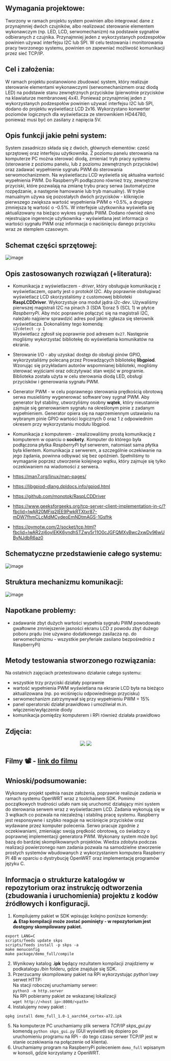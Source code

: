 ## Wymagania projektowe:   
Tworzony w ramach projektu system powinien albo integrować dane z przynajmniej dwóch
czujników, albo realizować sterowanie elementem wykonawczym (np. LED, LCD,
serwomechanizm) na podstawie sygnałów odbieranych z czujnika. Przynajmniej jeden z wykorzystanych podzespołów powinien używać interfejsu I2C lub SPI. W celu testowania i monitorowania pracy tworzonego systemu, powinien on zapewniać możliwość komunikacji przez sieć TCP/IP.  

## Cel i założenia:
W ramach projektu postanowiono zbudować system, który realizuje sterowanie elementami wykonawczymi (serwomechanizmem oraz diodą LED) na podstawie stanu zewnętrznych przycisków (pierwotnie przycisków na klawiaturze membranowej 4x4). Ponieważ przynajmniej jeden z wykorzystanych podzespołów powinien używać interfejsu I2C lub SPI, dodano do projektu wyświetlacz LCD 2x16. Wykorzystano konwerter poziomów logicznych dla wyświetlacza ze sterownikiem HD44780, ponieważ musi być on zasilany z napięcia 5V.

## Opis funkcji jakie pełni system:
System zasadniczo składa się z dwóch, głównych elementów: cześć sprzętowej oraz interfejsu użytkownika. Z poziomu panelu sterowania na komputerze PC można sterować diodą, zmieniać tryb pracy systemu (sterowanie z poziomu panelu, lub z poziomu zewnętrznych przycisków) oraz zadawać wypełnienie sygnału PWM do sterowania serwomochanizmem. Na wyświetlaczu LCD wyświetla się aktualna wartość wypełnienia PWM. Do RaspberryPi podłączono również trzy, zewnętrzne przyciski, które pozwalają na zmianę trybu pracy serwa (automatyczne rozpędzanie, a następnie hamowanie lub tryb manualny). W trybie manualnym używa się pozostałych dwóch przycisków - kliknięcie pierwszego zwiększa wartość wypełnienia PWM o +0.5%, a drugiego zmniejsza tę wartość o -0.5%. W interfejsie użytkownika wyświetla się aktualizowany na bieżąco wykres sygnału PWM. Dodano również okno rejestrujące ingerencje użytkownika - wyświetlana jest informacja o wartości sygnału PWM oraz informacja o naciśnięciu danego przycisku wraz ze stemplem czasowym.

## Schemat części sprzętowej:

![image](https://user-images.githubusercontent.com/80155305/218193212-fb52a415-0bd7-4324-9802-46d97f723ccb.png)


## Opis zastosowanych rozwiązań (+literatura):

* Komunikacja z wyświetlaczem - _driver_, który obsługuje komunikację z wyświetlaczem, oparty jest o protokół I2C. Aby poprawnie obsługiwać wyświetlacz LCD skorzystaliśmy z customowej biblioteki **RaspLCDDriver**. Wykorzystuje ona moduł jądra _i2c-dev_. Używaliśmy pierwszej magistrali I2C na pinach 3 (SDA 1)oraz 5 (SCL 1) w płytce _RaspberryPi_. Aby móc poprawnie połączyć się na magistrali I2C, należało najpierw sprawdzić adres pod jakim zgłasza się sterownik wyświetlacza. Dokonaliśmy tego komendą:    
`i2cdetect -y 1`   
Wyświetlacz zgłosił się poprawnie pod adresem `0x27`. Następnie mogliśmy wykorzystać bibliotekę do wyświetlania komunikatów na ekranie.

* Sterowanie I/O - aby uzyskać dostęp do obsługi pinów GPIO, wykorzystaliśmy polecaną przez Prowadzących bibliotekę **libgpiod**. Wzorując się przykładami autorów wspomnianej biblioteki, mogliśmy sterować wyjściami oraz odczytywać stan wejść w programie. Biblioteka została użyta w celu sterowania diodą LED, obsługi przycisków i generowania sygnału PWM.

* Generator PWM - w celu poprawnego sterowania prędkością obrotową serwa musieliśmy wygenerować software'owy sygnał PWM. Aby generator był stabilny, utworzyliśmy osobny **wątek**, który nieustannie zajmuje się generowaniem sygnału na określonym pinie z zadanym wypełnieniem. Generator opiera się na naprzemiennym ustawianiu na wybranym pinie GPIO wartości logicznych 0 oraz 1 z odpowiednim okresem przy wykorzystaniu modułu libgpiod.

* Komunikacja z komputerem - zrealizowaliśmy prostą komunikację z komputerem w oparciu o **sockety**. Komputer do którego była podłączona płytka _RaspberryPi_ był serwerem, natomiast sama płytka była klientem. Komunikacja z serwerem, a szczególnie oczekiwanie na jego żądania, powinna odbywać się bez opóźnień. Spełniliśmy to wymaganie poprzez utworzenie kolejnego wątku, który zajmuje się tylko oczekiwaniem na wiadomości z serwera.

* https://man7.org/linux/man-pages/
* https://libgpiod-dlang.dpldocs.info/gpiod.html
* https://github.com/monotok/RaspLCDDriver
* https://www.geeksforgeeks.org/tcp-server-client-implementation-in-c/?fbclid=IwAR20MFiq2IEE9PwkRTXtxr87-mDW7fhmCLcMdMCydeoEmNDtmAGS-1Gsfhk
* https://pymotw.com/2/socket/tcp.html?fbclid=IwAR2zj6oylEKK6yndhSTZwy5r11O0cJGFQMXyBwc2xwDv96wUByNJdbR6az0

## Schematyczne przedstawienie całego systemu:
![image](https://user-images.githubusercontent.com/80155305/218193321-1d4367e6-c46d-4184-af7e-27528e180d4d.png)

## Struktura mechanizmu komunikacji: 
![image](https://user-images.githubusercontent.com/80155305/218193336-6af3d4e2-c182-46bf-b8bd-7758aa4fdf50.png)


## Napotkane problemy:  
* zadawanie zbyt dużych wartości wypełnia sygnału PWM powodowało gwałtowne zmniejszenie jasności ekranu LCD z powodu zbyt dużego poboru prądu (nie używano dodatkowego zasilacza np. do serwomechanizmu - wszystkie peryferiale zasilano bezpośrednio z RaspberryPi) 


## Metody testowania stworzonego rozwiązania:  
Na ostatnich zajęciach przetestowano działanie całego systemu:
*  wszystkie trzy przyciski działały poprawnie
*  wartość wypełnienia PWM wyświetlana na ekranie LCD była na bieżąco aktualizowana (np. po wciśnięciu odpowiedniego przycisku)
*  serwomechanizm zatrzymywał się przy wypełnieniu PWM = 15%
*  panel operatorski działał prawidłowo i umożliwiał m.in. włączenie/wyłączenie diody
*  komunikacja pomiędzy komputerem i RPi również działała prawidłowo

## Zdjęcia:
<div align="center">
 <img src="https://user-images.githubusercontent.com/80155305/218193411-7f832a71-06a9-41b3-bfbf-80a4af9134fa.png"/> 
 <img src="https://user-images.githubusercontent.com/80155305/218193416-5ea533bc-263a-4709-9479-3543bb5919f0.png"/> 
</div>




## Filmy :film_projector: - [link do filmu](https://drive.google.com/file/d/1voAXFOp_HdNxVKS13TqZxOZjEw8is6sm/view?usp=sharing)

## Wnioski/podsumowanie:  

Wykonany projekt spełnia nasze założenia, poprawnie realizuje zadania w ramach systemu OpenWRT wraz z toolchainem SDK. Pomimo początkowych trudności udało nam się uruchomić działający mini system do sterowania serwem wraz z wyświetlaczem LCD. Zadania wykonują się w 3 wątkach co pozwala na niezależną i stabilną pracę systemu. Raspberry jest responsywne i szybko reaguje na wciśnięcie przycisków oraz wydawane przez komputer polecenia. Serwo pracuje zgodnie z oczekiwaniami, zmieniając swoją prędkość obrotową, co świadczy o poprawnej implementacji generatora PWM. Wykonany system może być bazą do bardziej skomplikowanych projektów. Wiedza zdobyta podczas realizacji powierzonego nam zadania pozwala na samodzielne stworzenie prostych systemów wbudowanych z wykorzystaniem komputera Raspberry PI 4B w oparciu o dystrybucję OpenWRT oraz implementację programów języku C.

## Informacja o strukturze katalogów w repozytorium oraz instrukcję odtworzenia (zbudowania i uruchomienia) projektu z kodów źródłowych i konfiguracji.
1) Kompilujemy pakiet w SDK wpisując kolejno poniższe komendy:    
:warning: **Etap kompilacji może zostać pominięty - w repozytorium jest dostępny skompilowany pakiet.**  
```
export LANG=C
scripts/feeds update skps
scripts/feeds install -p skps -a
make menuconfig
make package/demo_full/compile
```
2) Wynikowy katalog **.ipk** będący rezultatem kompilacji znajdziemy w podkatalogu _/bin_ folderu, gdzie znajduje się SDK.  
3) Przerzucamy skompilowany pakiet na RPi wykorzystując _python'owy_ serwet HTTP:  
Na stacji roboczej uruchamiamy serwer:  
`python3 -m http.server`  
Na RPi pobieramy pakiet ze wskazanej lokalizacji  
`wget http://<host ip>:8000/<path>`  
4) Instalujemy nowy pakiet :  
```
opkg install demo_full_1.0-1_aarch64_cortex-a72.ipk
```
5) Na komputerze PC uruchamiamy plik serwera _TCP/IP_ _skps_gui.py_ komendą `python skps_gui.py` (GUI wyświetli się dopiero po uruchomieniu programu na RPi - do tego czasu serwer TCP/IP jest w stanie oczekiwania na połączenie od klienta).
6) Uruchamiamy program na RaspberryPi poleceniem `demo_full` wpisanym w konsoli, gdzie korzystamy z OpenWRT.

